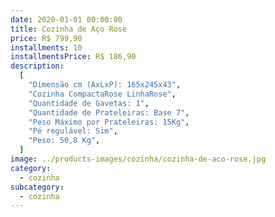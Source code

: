 ```yaml
---
date: 2020-01-01 00:00:00
title: Cozinha de Aço Rose
price: R$ 799,90
installments: 10
installmentsPrice: R$ 186,90
description:
  [
    "Dimensão cm (AxLxP): 165x245x43",
    "Cozinha CompactaRose LinhaRose",
    "Quantidade de Gavetas: 1",
    "Quantidade de Prateleiras: Base 7",
    "Peso Máximo por Prateleiras: 15Kg",
    "Pé regulável: Sim",
    "Peso: 50,8 Kg",
  ]
image: ../products-images/cozinha/cozinha-de-aco-rose.jpg
category:
  - cozinha
subcategory:
  - cozinha
---
```

